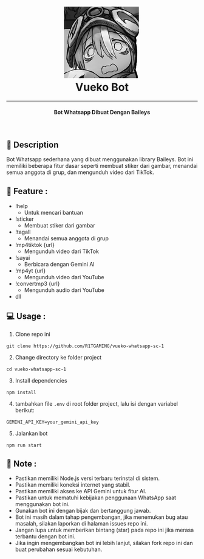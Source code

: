 <h1 align="center">
  <br>
  <a href=""><img src="./assets/vueko.jpeg" alt="Markdownify" width="200"></a>
  <br>
  Vueko Bot
  <br>
</h1>

<hr>

<h4 align="center">Bot Whatsapp Dibuat Dengan Baileys </h4>

<br>

## 📜 Description

Bot Whatsapp sederhana yang dibuat menggunakan library Baileys. Bot ini memiliki beberapa fitur dasar seperti membuat stiker dari gambar, menandai semua anggota di grup, dan mengunduh video dari TikTok.

## 🔧 Feature :

- !help
  - Untuk mencari bantuan
- !sticker
  - Membuat stiker dari gambar
- !tagall
  - Menandai semua anggota di grup
- !mp4tiktok {url}
  - Mengunduh video dari TikTok
- !sayai
  - Berbicara dengan Gemini AI
- !mp4yt {url}
  - Mengunduh video dari YouTube
- !convertmp3 {url}
  - Mengunduh audio dari YouTube
- dll

## 💻 Usage :

1. Clone repo ini

```shell
git clone https://github.com/R1TGAMING/vueko-whatsapp-sc-1
```

2. Change directory ke folder project

```shell
cd vueko-whatsapp-sc-1
```

3. Install dependencies

```shell
npm install
```

4. tambahkan file `.env` di root folder project, lalu isi dengan variabel berikut:

```
GEMINI_API_KEY=your_gemini_api_key
```

5. Jalankan bot

```shell
npm run start
```

## 📜 Note :

- Pastikan memiliki Node.js versi terbaru terinstal di sistem.
- Pastikan memiliki koneksi internet yang stabil.
- Pastikan memiliki akses ke API Gemini untuk fitur AI.
- Pastikan untuk mematuhi kebijakan penggunaan WhatsApp saat menggunakan bot ini.
- Gunakan bot ini dengan bijak dan bertanggung jawab.
- Bot ini masih dalam tahap pengembangan, jika menemukan bug atau masalah, silakan laporkan di halaman issues repo ini.
- Jangan lupa untuk memberikan bintang (star) pada repo ini jika merasa terbantu dengan bot ini.
- Jika ingin mengembangkan bot ini lebih lanjut, silakan fork repo ini dan buat perubahan sesuai kebutuhan.
